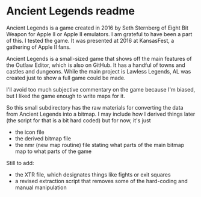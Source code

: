 # Ancient Legends readme

Ancient Legends is a game created in 2016 by Seth Sternberg of Eight Bit Weapon for Apple II or Apple II emulators. I am grateful to have been a part of this. I tested the game. It was presented at 2016 at KansasFest, a gathering of Apple II fans.

Ancient Legends is a small-sized game that shows off the main features of the Outlaw Editor, which is also on GitHub. It has a handful of towns and castles and dungeons. While the main project is Lawless Legends, AL was created just to show a full game could be made.

I'll avoid too much subjective commentary on the game because I'm biased, but I liked the game enough to write maps for it.

So this small subdirectory has the raw materials for converting the data from Ancient Legends into a bitmap. I may include how I derived things later (the script for that is a bit hard coded) but for now, it's just

* the icon file
* the derived bitmap file
* the nmr (new map routine) file stating what parts of the main bitmap map to what parts of the game

Still to add:

* the XTR file, which designates things like fights or exit squares
* a revised extraction script that removes some of the hard-coding and manual manipulation
